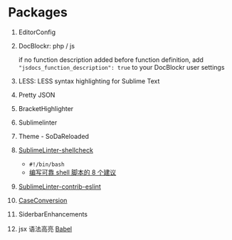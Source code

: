 # Packages

1. EditorConfig

2. DocBlockr: php / js

    if no function description added before function definition, add `"jsdocs_function_description": true` to your DocBlockr user settings

3. LESS: LESS syntax highlighting for Sublime Text

4. Pretty JSON

5. BracketHighlighter 

6. Sublimelinter

7. Theme - SoDaReloaded

8. [SublimeLinter-shellcheck](https://github.com/SublimeLinter/SublimeLinter-shellcheck)
    - `#!/bin/bash`
    - [编写可靠 shell 脚本的 8 个建议](https://mp.weixin.qq.com/s?__biz=MzA4MjEyNTA5Mw==&mid=2652564316&idx=1&sn=c174baaf4e1b5f1baf32674d82f13bff&chksm=8464c316b3134a00f4d1fe91173bf9e43ee00de31836608e5ac706bf91e038d46fcab192af75&mpshare=1&scene=2&srcid=1109dAyL6fP3cGFt0mItUWEm&from=timeline&key=e57780a9dd53e6fca56626892cf0f7f09a30ed6a4a0fa9053d2beae8e14f0e7498963bd4fba42155821a1d209ac2f5a17b5918e2de77a5802ef3ff040c44dc192df887558b991452322f2af40cab17ba&ascene=0&uin=Mjc2ODU5MjQwNQ%3D%3D&devicetype=iMac+MacBookPro11%2C4+OSX+OSX+10.12.3+build(16D32)&version=12020810&nettype=WIFI&fontScale=100&pass_ticket=2kzACBg%2BfGzxwIqtE0kBZW8Bep72IHimi04WrPa7hR9IntM341SYMqwlSbfj2sPd)  

9. [SublimeLinter-contrib-eslint](https://github.com/roadhump/SublimeLinter-eslint)

10. [CaseConversion](https://github.com/jdc0589/CaseConversion)

11. SiderbarEnhancements

12. jsx 语法高亮 [Babel](https://github.com/babel/babel-sublime)
